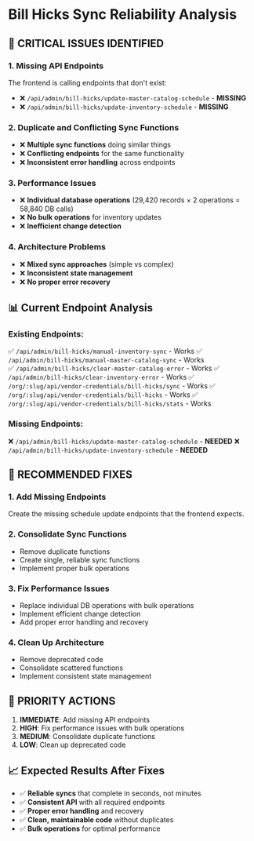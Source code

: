 # Bill Hicks Sync Reliability Analysis

## 🚨 **CRITICAL ISSUES IDENTIFIED**

### **1. Missing API Endpoints**
The frontend is calling endpoints that don't exist:
- ❌ `/api/admin/bill-hicks/update-master-catalog-schedule` - **MISSING**
- ❌ `/api/admin/bill-hicks/update-inventory-schedule` - **MISSING**

### **2. Duplicate and Conflicting Sync Functions**
- ❌ **Multiple sync functions** doing similar things
- ❌ **Conflicting endpoints** for the same functionality
- ❌ **Inconsistent error handling** across endpoints

### **3. Performance Issues**
- ❌ **Individual database operations** (29,420 records × 2 operations = 58,840 DB calls)
- ❌ **No bulk operations** for inventory updates
- ❌ **Inefficient change detection**

### **4. Architecture Problems**
- ❌ **Mixed sync approaches** (simple vs complex)
- ❌ **Inconsistent state management**
- ❌ **No proper error recovery**

## 📊 **Current Endpoint Analysis**

### **Existing Endpoints:**
✅ `/api/admin/bill-hicks/manual-inventory-sync` - Works
✅ `/api/admin/bill-hicks/manual-master-catalog-sync` - Works  
✅ `/api/admin/bill-hicks/clear-master-catalog-error` - Works
✅ `/api/admin/bill-hicks/clear-inventory-error` - Works
✅ `/org/:slug/api/vendor-credentials/bill-hicks/sync` - Works
✅ `/org/:slug/api/vendor-credentials/bill-hicks` - Works
✅ `/org/:slug/api/vendor-credentials/bill-hicks/stats` - Works

### **Missing Endpoints:**
❌ `/api/admin/bill-hicks/update-master-catalog-schedule` - **NEEDED**
❌ `/api/admin/bill-hicks/update-inventory-schedule` - **NEEDED**

## 🔧 **RECOMMENDED FIXES**

### **1. Add Missing Endpoints**
Create the missing schedule update endpoints that the frontend expects.

### **2. Consolidate Sync Functions**
- Remove duplicate functions
- Create single, reliable sync functions
- Implement proper bulk operations

### **3. Fix Performance Issues**
- Replace individual DB operations with bulk operations
- Implement efficient change detection
- Add proper error handling and recovery

### **4. Clean Up Architecture**
- Remove deprecated code
- Consolidate scattered functions
- Implement consistent state management

## 🎯 **PRIORITY ACTIONS**

1. **IMMEDIATE**: Add missing API endpoints
2. **HIGH**: Fix performance issues with bulk operations
3. **MEDIUM**: Consolidate duplicate functions
4. **LOW**: Clean up deprecated code

## 📈 **Expected Results After Fixes**

- ✅ **Reliable syncs** that complete in seconds, not minutes
- ✅ **Consistent API** with all required endpoints
- ✅ **Proper error handling** and recovery
- ✅ **Clean, maintainable code** without duplicates
- ✅ **Bulk operations** for optimal performance
